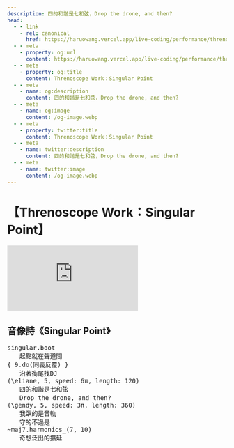 ```yaml
---
description: 四的和諧是七和弦，Drop the drone, and then?
head:
  - - link
    - rel: canonical
      href: https://haruowang.vercel.app/live-coding/performance/threnoscope.html
  - - meta
    - property: og:url
      content: https://haruowang.vercel.app/live-coding/performance/threnoscope.html
  - - meta
    - property: og:title
      content: Threnoscope Work：Singular Point
  - - meta
    - name: og:description
      content: 四的和諧是七和弦，Drop the drone, and then?
  - - meta
    - name: og:image
      content: /og-image.webp
  - - meta
    - property: twitter:title
      content: Threnoscope Work：Singular Point
  - - meta
    - name: twitter:description
      content: 四的和諧是七和弦，Drop the drone, and then?
  - - meta
    - name: twitter:image
      content: /og-image.webp
---
```


# 【Threnoscope Work：Singular Point】

<p><Badge type="info" text="🌳 Evergreen" /></P>

<div class="videobox">
    <iframe frameborder="0" src="https://www.youtube.com/embed/guWOlG9CkPI" allowFullScreen>
    </iframe>
</div>

## 音像詩《Singular Point》

<pre>
singular.boot
　　起點就在聲道間
{ 9.do(同義反覆) }
　　沿著銜尾找DJ
(\eliane, 5, speed: 6π, length: 120)
　　四的和諧是七和弦
　　Drop the drone, and then?
(\gendy, 5, speed: 3π, length: 360)
　　我臥的是音軌
　　守的不過是
~maj7.harmonics_(7, 10)
　　奇想泛出的擴延
</pre>
